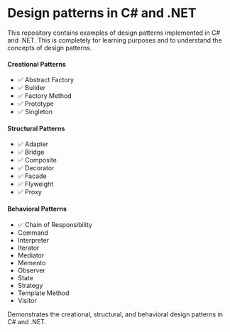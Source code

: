 ﻿# Design patterns in C# and .NET
This repository contains examples of design patterns implemented in C# and .NET.
This is completely for learning purposes and to understand the concepts of design patterns.

#### Creational Patterns
- ✅ Abstract Factory
- ✅ Builder
- ✅ Factory Method
- ✅ Prototype
- ✅ Singleton 

#### Structural Patterns
- ✅ Adapter
- ✅ Bridge
- ✅ Composite
- ✅ Decorator
- ✅ Facade
- ✅ Flyweight
- ✅ Proxy

#### Behavioral Patterns
- ✅ Chain of Responsibility
- Command
- Interpreter
- Iterator
- Mediator
- Memento
- Observer
- State
- Strategy
- Template Method
- Visitor

Demonstrates the creational, structural, and behavioral design patterns in C# and .NET.